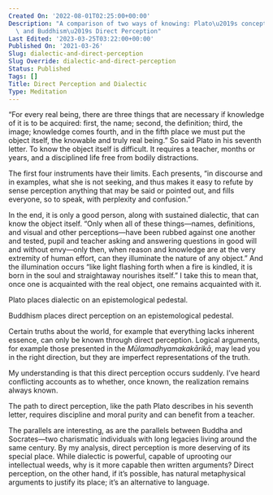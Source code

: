 ```yaml
---
Created On: '2022-08-01T02:25:00+00:00'
Description: "A comparison of two ways of knowing: Plato\u2019s conception of Dialectic\
  \ and Buddhism\u2019s Direct Perception"
Last Edited: '2023-03-25T03:22:00+00:00'
Published On: '2021-03-26'
Slug: dialectic-and-direct-perception
Slug Override: dialectic-and-direct-perception
Status: Published
Tags: []
Title: Direct Perception and Dialectic
Type: Meditation
---
```

<p>“For every real being, there are three things that are necessary if knowledge of it is to be acquired: first, the name; second, the definition; third, the image; knowledge comes fourth, and in the fifth place we must put the object itself, the knowable and truly real being.” So said Plato in his seventh letter. To know the object itself is difficult. It requires a teacher, months or years, and a disciplined life free from bodily distractions.</p>
<p>The first four instruments have their limits. Each presents, “in discourse and in examples, what she is not seeking, and thus makes it easy to refute by sense perception anything that may be said or pointed out, and fills everyone, so to speak, with perplexity and confusion.”</p>
<p>In the end, it is only a good person, along with sustained dialectic, that can know the object itself. “Only when all of these things—names, definitions, and visual and other perceptions—have been rubbed against one another and tested, pupil and teacher asking and answering questions in good will and without envy—only then, when reason and knowledge are at the very extremity of human effort, can they illuminate the nature of any object.” And the illumination occurs “like light flashing forth when a fire is kindled, it is born in the soul and straightaway nourishes itself.” I take this to mean that, once one is acquainted with the real object, one remains acquainted with it.</p>
<p>Plato places dialectic on an epistemological pedestal.</p>
<p>Buddhism places direct perception on an epistemological pedestal.</p>
<p>Certain truths about the world, for example that everything lacks inherent essence, can only be known through direct perception. Logical arguments, for example those presented in the <em>Mūlamadhyamakakārikā</em>, may lead you in the right direction, but they are imperfect representations of the truth.</p>
<p>My understanding is that this direct perception occurs suddenly. I’ve heard conflicting accounts as to whether, once known, the realization remains always known.</p>
<p>The path to direct perception, like the path Plato describes in his seventh letter, requires discipline and moral purity and can benefit from a teacher.</p>
<p>The parallels are interesting, as are the parallels between Buddha and Socrates—two charismatic individuals with long legacies living around the same century. By my analysis, direct perception is more deserving of its special place. While dialectic is powerful, capable of uprooting our intellectual weeds, why is it more capable then written arguments? Direct perception, on the other hand, if it’s possible, has natural metaphysical arguments to justify its place; it’s an alternative to language.</p>
